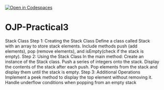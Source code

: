 [![Open in Codespaces](https://classroom.github.com/assets/launch-codespace-2972f46106e565e64193e422d61a12cf1da4916b45550586e14ef0a7c637dd04.svg)](https://classroom.github.com/open-in-codespaces?assignment_repo_id=17614284)
# OJP-Practical3
Stack Class
Step 1: Creating the Stack Class
	 Define a class called Stack with an array to store stack elements.
	 Include methods push (add elements), pop (remove elements), and
	isEmpty(check if the stack is empty).
Step 2: Using the Stack Class
	 In the main method:
	 Create an instance of the Stack class.
	 Push a series of integers onto the stack.
	 Display the contents of the stack after each push.
	 Pop elements from the stack and display them until the stack is empty.
Step 3: Additional Operations
	 Implement a peek method to display the top element without removing it.
	 Handle underflow conditions when popping from an empty stack

